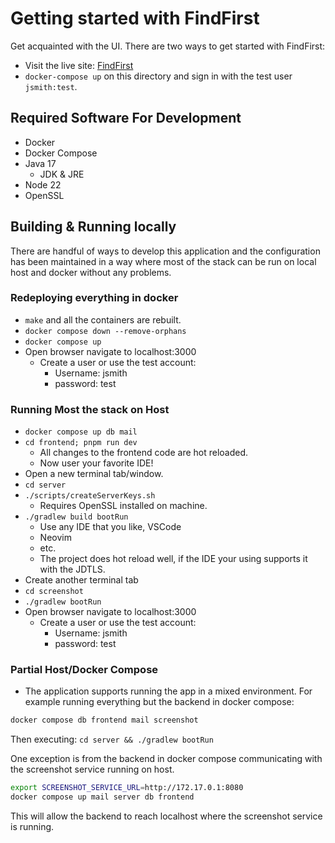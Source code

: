 # Getting started with FindFirst

Get acquainted with the UI. There are two ways to get started with FindFirst:

- Visit the live site: [FindFirst](https://findfirst.dev)
- `docker-compose up` on this directory and sign in with the test user `jsmith:test`.

## Required Software For Development

- Docker
- Docker Compose
- Java 17
  - JDK & JRE
- Node 22
- OpenSSL

## Building & Running locally

There are handful of ways to develop this application and the configuration
has been maintained in a way where most of the stack can be run on local
host and docker without any problems.

### Redeploying everything in docker

- `make` and all the containers are rebuilt.
- `docker compose down --remove-orphans`
- `docker compose up`
- Open browser navigate to localhost:3000
  - Create a user or use the test account:
    - Username: jsmith
    - password: test

### Running Most the stack on Host

- `docker compose up db mail`
- `cd frontend; pnpm run dev`
  - All changes to the frontend code are hot reloaded.
  - Now user your favorite IDE!
- Open a new terminal tab/window.
- `cd server`
- `./scripts/createServerKeys.sh`
  - Requires OpenSSL installed on machine.
- `./gradlew build bootRun`
  - Use any IDE that you like, VSCode
  - Neovim
  - etc.
  - The project does hot reload well, if the
    IDE your using supports it with the JDTLS.
- Create another terminal tab
- `cd screenshot`
- `./gradlew bootRun`
- Open browser navigate to localhost:3000
  - Create a user or use the test account:
    - Username: jsmith
    - password: test

### Partial Host/Docker Compose

- The application supports running the app in a mixed
  environment. For example running everything but
  the backend in docker compose:

```bash
docker compose db frontend mail screenshot
```

Then executing: `cd server && ./gradlew bootRun`

One exception is from the backend in docker compose
communicating with the screenshot service running on
host.

```bash
export SCREENSHOT_SERVICE_URL=http://172.17.0.1:8080
docker compose up mail server db frontend
```

This will allow the backend to reach localhost where the screenshot service is running.
